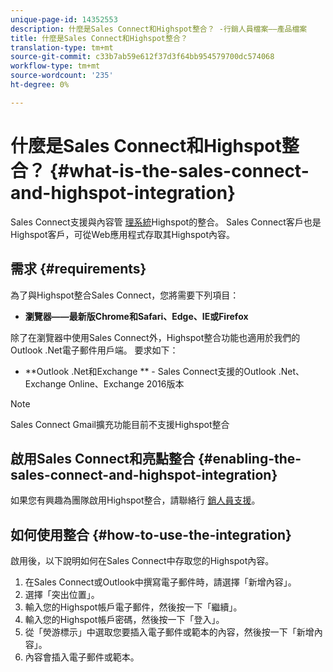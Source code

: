 ```yaml
---
unique-page-id: 14352553
description: 什麼是Sales Connect和Highspot整合？ -行銷人員檔案——產品檔案
title: 什麼是Sales Connect和Highspot整合？
translation-type: tm+mt
source-git-commit: c33b7ab59e612f37d3f64bb954579700dc574068
workflow-type: tm+mt
source-wordcount: '235'
ht-degree: 0%

---
```



# 什麼是Sales Connect和Highspot整合？ {#what-is-the-sales-connect-and-highspot-integration}

Sales Connect支援與內容管 [理系統](https://www.highspot.com/)Highspot的整合。 Sales Connect客戶也是Highspot客戶，可從Web應用程式存取其Highspot內容。

## 需求 {#requirements}

為了與Highspot整合Sales Connect，您將需要下列項目：

* **瀏覽器——最新版Chrome和Safari、Edge、IE或Firefox**

除了在瀏覽器中使用Sales Connect外，Highspot整合功能也適用於我們的Outlook .Net電子郵件用戶端。 要求如下：

* **Outlook .Net和Exchange ** - Sales Connect支援的Outlook .Net、Exchange Online、Exchange 2016版本

>[!NOTE]
>
>Sales Connect Gmail擴充功能目前不支援Highspot整合

## 啟用Sales Connect和亮點整合 {#enabling-the-sales-connect-and-highspot-integration}

如果您有興趣為團隊啟用Highspot整合，請聯絡行 [銷人員支援](http://support.marketo.com)。

## 如何使用整合 {#how-to-use-the-integration}

啟用後，以下說明如何在Sales Connect中存取您的Highspot內容。

1. 在Sales Connect或Outlook中撰寫電子郵件時，請選擇「新增內容」。
1. 選擇「突出位置」。
1. 輸入您的Highspot帳戶電子郵件，然後按一下「繼續」。
1. 輸入您的Highspot帳戶密碼，然後按一下「登入」。
1. 從「熒游標示」中選取您要插入電子郵件或範本的內容，然後按一下「新增內容」。
1. 內容會插入電子郵件或範本。
